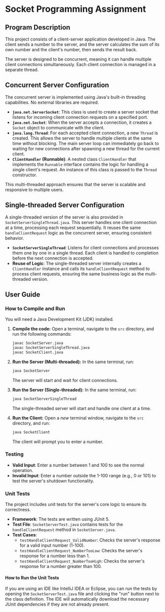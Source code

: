 # Socket Programming Assignment

## Program Description

This project consists of a client-server application developed in Java. The client sends a number to the server, and the server calculates the sum of its own number and the client's number, then sends the result back.

The server is designed to be concurrent, meaning it can handle multiple client connections simultaneously. Each client connection is managed in a separate thread.

## Concurrent Server Configuration

The concurrent server is implemented using Java's built-in threading capabilities. No external libraries are required.

-   **`java.net.ServerSocket`**: This class is used to create a server socket that listens for incoming client connection requests on a specified port.
-   **`java.net.Socket`**: When the server accepts a connection, it creates a `Socket` object to communicate with the client.
-   **`java.lang.Thread`**: For each accepted client connection, a new `Thread` is created. This allows the server to handle multiple clients at the same time without blocking. The main server loop can immediately go back to waiting for new connections after spawning a new thread for the current client.
-   **`ClientHandler` (Runnable)**: A nested class `ClientHandler` that implements the `Runnable` interface contains the logic for handling a single client's request. An instance of this class is passed to the `Thread` constructor.

This multi-threaded approach ensures that the server is scalable and responsive to multiple users.

## Single-threaded Server Configuration

A single-threaded version of the server is also provided in `SocketServerSingleThread.java`. This server handles one client connection at a time, processing each request sequentially. It reuses the same `handleClientRequest` logic as the concurrent server, ensuring consistent behavior.

-   **`SocketServerSingleThread`**: Listens for client connections and processes them one by one in a single thread. Each client is handled to completion before the next connection is accepted.
-   **Reuse of Logic**: The single-threaded server internally creates a `ClientHandler` instance and calls its `handleClientRequest` method to process client requests, ensuring the same business logic as the multi-threaded version.

## User Guide

### How to Compile and Run

You will need a Java Development Kit (JDK) installed.

1.  **Compile the code:**
    Open a terminal, navigate to the `src` directory, and run the following commands:
    ```sh
    javac SocketServer.java
    javac SocketServerSingleThread.java
    javac SocketClient.java
    ```

2.  **Run the Server (Multi-threaded):**
    In the same terminal, run:
    ```sh
    java SocketServer
    ```
    The server will start and wait for client connections.

3.  **Run the Server (Single-threaded):**
    In the same terminal, run:
    ```sh
    java SocketServerSingleThread
    ```
    The single-threaded server will start and handle one client at a time.

4.  **Run the Client:**
    Open a *new* terminal window, navigate to the `src` directory, and run:
    ```sh
    java SocketClient
    ```
    The client will prompt you to enter a number.

### Testing

-   **Valid Input**: Enter a number between 1 and 100 to see the normal operation.
-   **Invalid Input**: Enter a number outside the 1-100 range (e.g., 0 or 101) to test the server's shutdown functionality.

### Unit Tests

The project includes unit tests for the server's core logic to ensure its correctness.

-   **Framework**: The tests are written using JUnit 5.
-   **Test File**: `SocketServerTest.java` contains tests for the `handleClientRequest` method in `SocketServer.java`.
-   **Test Cases**:
    -   `testHandleClientRequest_ValidNumber`: Checks the server's response for a valid input number (1-100).
    -   `testHandleClientRequest_NumberTooLow`: Checks the server's response for a number less than 1.
    -   `testHandleClientRequest_NumberTooHigh`: Checks the server's response for a number greater than 100.

#### How to Run the Unit Tests

If you are using an IDE like IntelliJ IDEA or Eclipse, you can run the tests by opening the `SocketServerTest.java` file and clicking the "run" button next to the class definition. The IDE will automatically download the necessary JUnit dependencies if they are not already present.
